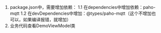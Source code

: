 1. package.json中，需要增加依赖： 
    1.1 在dependencies中增加依赖：paho-mqtt 
    1.2 在devDependencies中增加：@types/paho-mqtt（这个不增加也可以，如果编译报错，就增加）
2. 业务代码查看DemoViewModel类